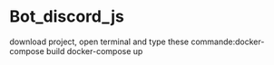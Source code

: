 # Bot_discord_js
download project, open terminal and type these commande:docker-compose build
docker-compose up
